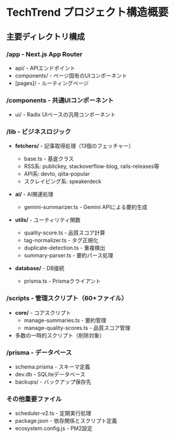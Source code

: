 # TechTrend プロジェクト構造概要

## 主要ディレクトリ構成

### /app - Next.js App Router
- api/ - APIエンドポイント
- components/ - ページ固有のUIコンポーネント
- [pages]/ - ルーティングページ

### /components - 共通UIコンポーネント
- ui/ - Radix UIベースの汎用コンポーネント

### /lib - ビジネスロジック
- **fetchers/** - 記事取得処理（13個のフェッチャー）
  - base.ts - 基底クラス
  - RSS系: publickey, stackoverflow-blog, rails-releases等
  - API系: devto, qiita-popular
  - スクレイピング系: speakerdeck
  
- **ai/** - AI関連処理
  - gemini-summarizer.ts - Gemini APIによる要約生成
  
- **utils/** - ユーティリティ関数
  - quality-score.ts - 品質スコア計算
  - tag-normalizer.ts - タグ正規化
  - duplicate-detection.ts - 重複検出
  - summary-parser.ts - 要約パース処理
  
- **database/** - DB接続
  - prisma.ts - Prismaクライアント

### /scripts - 管理スクリプト（60+ファイル）
- **core/** - コアスクリプト
  - manage-summaries.ts - 要約管理
  - manage-quality-scores.ts - 品質スコア管理
- 多数の一時的スクリプト（削除対象）

### /prisma - データベース
- schema.prisma - スキーマ定義
- dev.db - SQLiteデータベース
- backups/ - バックアップ保存先

### その他重要ファイル
- scheduler-v2.ts - 定期実行処理
- package.json - 依存関係とスクリプト定義
- ecosystem.config.js - PM2設定